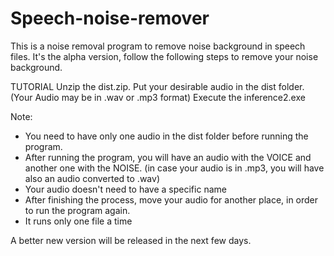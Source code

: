 # Speech-noise-remover

This is a noise removal program to remove noise background in speech files. 
It's the alpha version, follow the following steps to remove your noise background.





TUTORIAL
Unzip the dist.zip.
Put your desirable audio in the dist folder. (Your Audio may be in .wav or .mp3 format)
Execute the inference2.exe


Note:
- You need to have only one audio in the dist folder before running the program.
- After running the program, you will have an audio with the VOICE and another one with the NOISE. (in case your audio is in .mp3, you will have also an audio converted to .wav)
- Your audio doesn't need to have a specific name
- After finishing the process, move your audio for another place, in order to run the program again.
- It runs only one file a time



A better new version will be released in the next few days.

